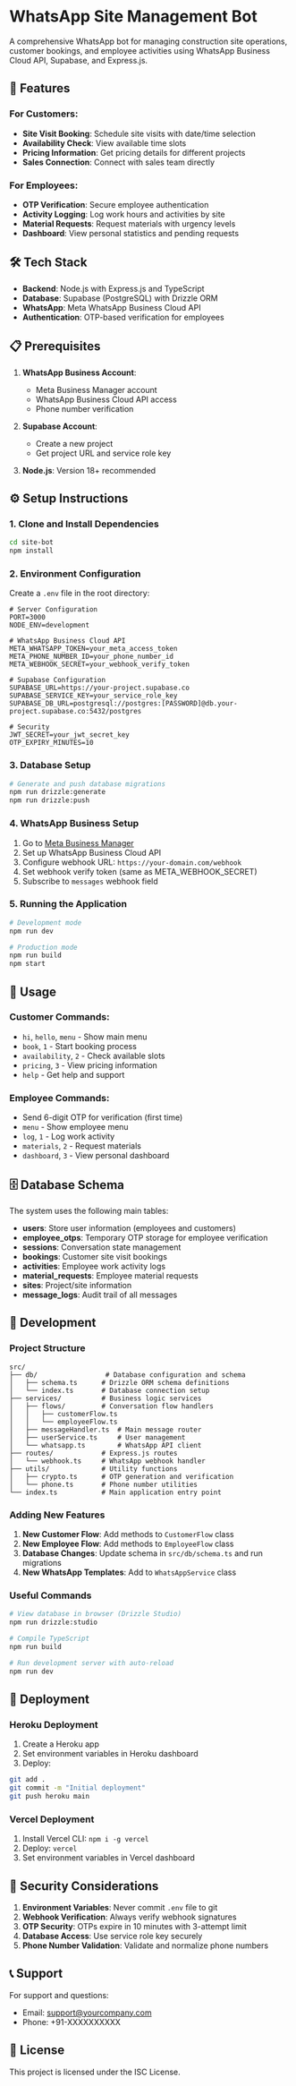 # WhatsApp Site Management Bot

A comprehensive WhatsApp bot for managing construction site operations, customer bookings, and employee activities using WhatsApp Business Cloud API, Supabase, and Express.js.

## 🚀 Features

### For Customers:
- **Site Visit Booking**: Schedule site visits with date/time selection
- **Availability Check**: View available time slots
- **Pricing Information**: Get pricing details for different projects
- **Sales Connection**: Connect with sales team directly

### For Employees:
- **OTP Verification**: Secure employee authentication
- **Activity Logging**: Log work hours and activities by site
- **Material Requests**: Request materials with urgency levels
- **Dashboard**: View personal statistics and pending requests

## 🛠️ Tech Stack

- **Backend**: Node.js with Express.js and TypeScript
- **Database**: Supabase (PostgreSQL) with Drizzle ORM
- **WhatsApp**: Meta WhatsApp Business Cloud API
- **Authentication**: OTP-based verification for employees

## 📋 Prerequisites

1. **WhatsApp Business Account**: 
   - Meta Business Manager account
   - WhatsApp Business Cloud API access
   - Phone number verification

2. **Supabase Account**:
   - Create a new project
   - Get project URL and service role key

3. **Node.js**: Version 18+ recommended

## ⚙️ Setup Instructions

### 1. Clone and Install Dependencies

```bash
cd site-bot
npm install
```

### 2. Environment Configuration

Create a `.env` file in the root directory:

```env
# Server Configuration
PORT=3000
NODE_ENV=development

# WhatsApp Business Cloud API
META_WHATSAPP_TOKEN=your_meta_access_token
META_PHONE_NUMBER_ID=your_phone_number_id
META_WEBHOOK_SECRET=your_webhook_verify_token

# Supabase Configuration
SUPABASE_URL=https://your-project.supabase.co
SUPABASE_SERVICE_KEY=your_service_role_key
SUPABASE_DB_URL=postgresql://postgres:[PASSWORD]@db.your-project.supabase.co:5432/postgres

# Security
JWT_SECRET=your_jwt_secret_key
OTP_EXPIRY_MINUTES=10
```

### 3. Database Setup

```bash
# Generate and push database migrations
npm run drizzle:generate
npm run drizzle:push
```

### 4. WhatsApp Business Setup

1. Go to [Meta Business Manager](https://business.facebook.com/)
2. Set up WhatsApp Business Cloud API
3. Configure webhook URL: `https://your-domain.com/webhook`
4. Set webhook verify token (same as META_WEBHOOK_SECRET)
5. Subscribe to `messages` webhook field

### 5. Running the Application

```bash
# Development mode
npm run dev

# Production mode
npm run build
npm start
```

## 📱 Usage

### Customer Commands:
- `hi`, `hello`, `menu` - Show main menu
- `book`, `1` - Start booking process
- `availability`, `2` - Check available slots
- `pricing`, `3` - View pricing information
- `help` - Get help and support

### Employee Commands:
- Send 6-digit OTP for verification (first time)
- `menu` - Show employee menu
- `log`, `1` - Log work activity
- `materials`, `2` - Request materials
- `dashboard`, `3` - View personal dashboard

## 🗄️ Database Schema

The system uses the following main tables:

- **users**: Store user information (employees and customers)
- **employee_otps**: Temporary OTP storage for employee verification
- **sessions**: Conversation state management
- **bookings**: Customer site visit bookings
- **activities**: Employee work activity logs
- **material_requests**: Employee material requests
- **sites**: Project/site information
- **message_logs**: Audit trail of all messages

## 🔧 Development

### Project Structure

```
src/
├── db/                 # Database configuration and schema
│   ├── schema.ts      # Drizzle ORM schema definitions
│   └── index.ts       # Database connection setup
├── services/          # Business logic services
│   ├── flows/         # Conversation flow handlers
│   │   ├── customerFlow.ts
│   │   └── employeeFlow.ts
│   ├── messageHandler.ts  # Main message router
│   ├── userService.ts     # User management
│   └── whatsapp.ts        # WhatsApp API client
├── routes/            # Express.js routes
│   └── webhook.ts     # WhatsApp webhook handler
├── utils/             # Utility functions
│   ├── crypto.ts      # OTP generation and verification
│   └── phone.ts       # Phone number utilities
└── index.ts           # Main application entry point
```

### Adding New Features

1. **New Customer Flow**: Add methods to `CustomerFlow` class
2. **New Employee Flow**: Add methods to `EmployeeFlow` class
3. **Database Changes**: Update schema in `src/db/schema.ts` and run migrations
4. **New WhatsApp Templates**: Add to `WhatsAppService` class

### Useful Commands

```bash
# View database in browser (Drizzle Studio)
npm run drizzle:studio

# Compile TypeScript
npm run build

# Run development server with auto-reload
npm run dev
```

## 🚦 Deployment

### Heroku Deployment

1. Create a Heroku app
2. Set environment variables in Heroku dashboard
3. Deploy:

```bash
git add .
git commit -m "Initial deployment"
git push heroku main
```

### Vercel Deployment

1. Install Vercel CLI: `npm i -g vercel`
2. Deploy: `vercel`
3. Set environment variables in Vercel dashboard

## 🔐 Security Considerations

1. **Environment Variables**: Never commit `.env` file to git
2. **Webhook Verification**: Always verify webhook signatures
3. **OTP Security**: OTPs expire in 10 minutes with 3-attempt limit
4. **Database Access**: Use service role key securely
5. **Phone Number Validation**: Validate and normalize phone numbers

## 📞 Support

For support and questions:
- Email: support@yourcompany.com
- Phone: +91-XXXXXXXXXX

## 📄 License

This project is licensed under the ISC License. 
